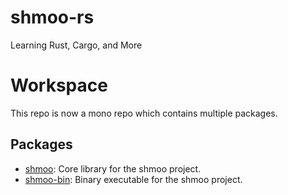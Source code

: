 # shmoo-rs
Learning Rust, Cargo, and More

# Workspace
This repo is now a mono repo which contains multiple packages.

## Packages
- [shmoo](shmoo/): Core library for the shmoo project.
- [shmoo-bin](shmoo-bin/): Binary executable for the shmoo project.
